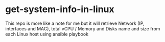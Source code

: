 # get-system-info-in-linux
This repo is more like a note for me but it will retrieve Network (IP, interfaces and MAC), total vCPU / Memory and Disks name and size from each Linux host using ansible playbook
